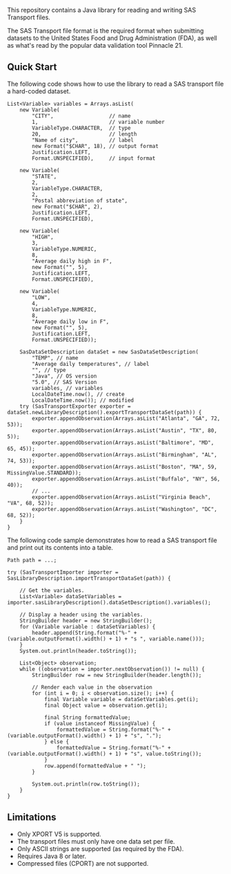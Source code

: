 This repository contains a Java library for reading and writing SAS Transport files.

The SAS Transport file format is the required format when submitting datasets to the
United States Food and Drug Administration (FDA), as well as what's read by the popular
data validation tool Pinnacle 21.

Quick Start
-----------

The following code shows how to use the library to read a SAS transport file a hard-coded dataset.

    List<Variable> variables = Arrays.asList(
        new Variable(
            "CITY",                  // name
            1,                       // variable number
            VariableType.CHARACTER,  // type
            20,                      // length
            "Name of city",          // label
            new Format("$CHAR", 18), // output format
            Justification.LEFT,
            Format.UNSPECIFIED),     // input format

        new Variable(
            "STATE",
            2,
            VariableType.CHARACTER,
            2,
            "Postal abbreviation of state",
            new Format("$CHAR", 2),
            Justification.LEFT,
            Format.UNSPECIFIED),

        new Variable(
            "HIGH",
            3,
            VariableType.NUMERIC,
            8,
            "Average daily high in F",
            new Format("", 5),
            Justification.LEFT,
            Format.UNSPECIFIED),

        new Variable(
            "LOW",
            4,
            VariableType.NUMERIC,
            8,
            "Average daily low in F",
            new Format("", 5),
            Justification.LEFT,
            Format.UNSPECIFIED));

        SasDataSetDescription dataSet = new SasDataSetDescription(
            "TEMP", // name
            "Average daily temperatures", // label
            "", // type
            "Java", // OS version
            "5.0", // SAS Version
            variables, // variables
            LocalDateTime.now(), // create
            LocalDateTime.now()); // modified
        try (SasTransportExporter exporter = dataSet.newLibraryDescription().exportTransportDataSet(path)) {
            exporter.appendObservation(Arrays.asList("Atlanta", "GA", 72, 53));
            exporter.appendObservation(Arrays.asList("Austin", "TX", 80, 5));
            exporter.appendObservation(Arrays.asList("Baltimore", "MD", 65, 45));
            exporter.appendObservation(Arrays.asList("Birmingham", "AL", 74, 53));
            exporter.appendObservation(Arrays.asList("Boston", "MA", 59, MissingValue.STANDARD));
            exporter.appendObservation(Arrays.asList("Buffalo", "NY", 56, 40));
            // ...
            exporter.appendObservation(Arrays.asList("Virginia Beach", "VA", 68, 52));
            exporter.appendObservation(Arrays.asList("Washington", "DC", 68, 52));
        }
    }

The following code sample demonstrates how to read a SAS transport file and print out its contents into a table.

    Path path = ...;
   
    try (SasTransportImporter importer = SasLibraryDescription.importTransportDataSet(path)) {
   
        // Get the variables.
        List<Variable> dataSetVariables = importer.sasLibraryDescription().dataSetDescription().variables();
   
        // Display a header using the variables.
        StringBuilder header = new StringBuilder();
        for (Variable variable : dataSetVariables) {
            header.append(String.format("%-" + (variable.outputFormat().width() + 1) + "s ", variable.name()));
        }
        System.out.println(header.toString());
   
        List<Object> observation;
        while ((observation = importer.nextObservation()) != null) {
            StringBuilder row = new StringBuilder(header.length());
   
            // Render each value in the observation
            for (int i = 0; i < observation.size(); i++) {
                final Variable variable = dataSetVariables.get(i);
                final Object value = observation.get(i);
   
                final String formattedValue;
                if (value instanceof MissingValue) {
                    formattedValue = String.format("%-" + (variable.outputFormat().width() + 1) + "s", ".");
                } else {
                    formattedValue = String.format("%-" + (variable.outputFormat().width() + 1) + "s", value.toString());
                }
                row.append(formattedValue + " ");
            }
   
            System.out.println(row.toString());
        }
    }

Limitations
-----------

* Only XPORT V5 is supported.
* The transport files must only have one data set per file.
* Only ASCII strings are supported (as required by the FDA).
* Requires Java 8 or later.
* Compressed files (CPORT) are not supported.
